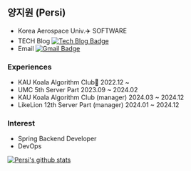 ## 양지원 (Persi)
- Korea Aerospace Univ.✈️ SOFTWARE
- TECH Blog [![Tech Blog Badge](http://img.shields.io/badge/-Tech%20blog-black?style=flat-square&logo=github&link=https://persi0815.tistory.com)](https://persi0815.tistory.com)
- Email [![Gmail Badge](https://img.shields.io/badge/Gmail-d14836?style=flat-square&logo=Gmail&logoColor=white&link=mailto:jina8151010@gmail.com)](mailto:jina8151010@gmail.com)

### Experiences
- KAU Koala Algorithm Club🐨 2022.12 ~
- UMC 5th Server Part 2023.09 ~ 2024.02
- KAU Koala Algorithm Club (manager) 2024.03 ~ 2024.12
- LikeLion 12th Server Part (manager) 2024.01 ~ 2024.12

### Interest
- Spring Backend Developer
- DevOps

[![Persi's github stats](https://github-readme-stats.vercel.app/api?username=username)](https://github.com/persi0815/github-readme-stats)

<!--
**persi0815/persi0815** is a ✨ _special_ ✨ repository because its `README.md` (this file) appears on your GitHub profile.

Here are some ideas to get you started:

- 🔭 I’m currently working on ...
- 🌱 I’m currently learning ...
- 👯 I’m looking to collaborate on ...
- 🤔 I’m looking for help with ...
- 💬 Ask me about ...
- 📫 How to reach me: ...
- 😄 Pronouns: ...
- ⚡ Fun fact: ...
-->
